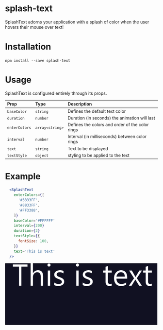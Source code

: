 # splash-text
SplashText adorns your application with a splash of color when the user hovers their mouse over text!

# Installation

`npm install --save splash-text`

# Usage

SplashText is configured entirely through its props.

|Prop         |Type           |Description                                        |
|:------------|:--------------|:--------------------------------------------------|
|`baseColor`  |`string`       |Defines the default text color                     |
|`duration`   |`number`       |Duration (in seconds) the animation will last      |
|`enterColors`|`array<string>`|Defines the colors and order of the color rings    |
|`interval`   |`number`       |Interval (in milliseconds) between color rings     |
|`text`       |`string`       |Text to be displayed                               |
|`textStyle`  |`object`       |styling to be applied to the text                  |

# Example

```jsx
  <SplashText
    enterColors={[
      '#3333FF',
      '#8833FF',
      '#FF3388',
    ]}
    baseColor='#FFFFFF'
    interval={200}
    duration={2}
    textStyle={{
      fontSize: 100,
    }}
    text='This is text'
  />
```

![Quick Demo :)](https://raw.githubusercontent.com/torencaldwell/splash-text/master/demo/splashTextDemo.gif)
